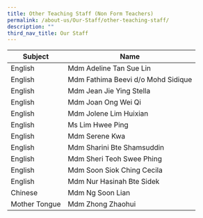 ```yaml
---
title: Other Teaching Staff (Non Form Teachers)
permalink: /about-us/Our-Staff/other-teaching-staff/
description: ""
third_nav_title: Our Staff
---
```

| Subject | Name | 
| -------- | -------- | 
| English | Mdm Adeline Tan Sue Lin |
| English | Mdm Fathima Beevi d/o Mohd Sidique |
| English | Mdm Jean Jie Ying Stella |
| English | Mdm Joan Ong Wei Qi |
| English | Mdm Jolene Lim Huixian |
| English | Ms Lim Hwee Ping |
| English | Mdm Serene Kwa |
| English | Mdm Sharini Bte Shamsuddin |
| English | Mdm Sheri Teoh Swee Phing |
| English | Mdm Soon Siok Ching Cecila |
| English | Mdm Nur Hasinah Bte Sidek |
| Chinese | Mdm Ng Soon Lian |
| Mother Tongue | Mdm Zhong Zhaohui |
